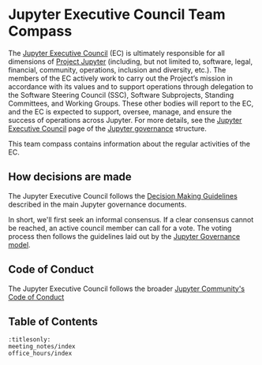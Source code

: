 # Jupyter Executive Council Team Compass

The [Jupyter Executive Council](https://jupyter.org/governance/executive_council.html) (EC) is ultimately responsible for all dimensions of [Project Jupyter](https://jupyter.org/) (including, but not limited to, software, legal, financial, community, operations, inclusion and diversity, etc.). The members of the EC actively work to carry out the Project’s mission in accordance with its values and to support operations through delegation to the Software Steering Council (SSC), Software Subprojects, Standing Committees, and Working Groups. These other bodies will report to the EC, and the EC is expected to support, oversee, manage, and ensure the success of operations across Jupyter. For more details, see the [Jupyter Executive Council](https://jupyter.org/governance/executive_council.html) page of the [Jupyter governance](https://jupyter.org/governance) structure.

This team compass contains information about the regular activities of the EC.

## How decisions are made

The Jupyter Executive Council follows the
[Decision Making Guidelines](https://jupyter.org/governance/decision_making.html#required-aspects-of-decision-making) described in the main Jupyter governance documents.

In short, we'll first seek an informal consensus. If a clear consensus cannot be reached, an active council member can call for a vote. The voting process then follows the guidelines laid out by the [Jupyter Governance model](https://jupyter.org/governance/decision_making.html#required-aspects-of-decision-making).


## Code of Conduct

The Jupyter Executive Council follows the broader [Jupyter Community's Code of
Conduct](https://jupyter.org/governance/conduct/code_of_conduct.html)

## Table of Contents

```{toctree}
:titlesonly:
meeting_notes/index
office_hours/index
```
